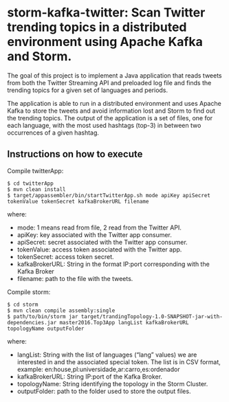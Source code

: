 # storm-kafka-twitter: Scan Twitter trending topics in a distributed environment using Apache Kafka and Storm.

The goal of this project is to implement a Java application that reads tweets from both the Twitter Streaming API and preloaded log file and finds the trending topics for a given set of languages and periods. 

The application is able to run in a distributed environment and uses Apache Kafka to store the tweets and avoid information lost and Storm to find out the trending topics. The output of the application is a set of files, one for each language, with the most used hashtags (top-3) in between two occurrences of a given hashtag.

Instructions on how to execute
----------- 
Compile twitterApp:

````
$ cd twitterApp
$ mvn clean install
$ target/appassembler/bin/startTwitterApp.sh mode apiKey apiSecret tokenValue tokenSecret kafkaBrokerURL filename
````

where:

* mode: 1 means read from file, 2 read from the Twitter API.
* apiKey: key associated with the Twitter app consumer.
* apiSecret: secret associated with the Twitter app consumer.
* tokenValue: access token associated with the Twitter app.
* tokenSecret: access token secret.
* kafkaBrokerURL: String in the format IP:port corresponding with the Kafka Broker
* filename: path to the file with the tweets.

Compile storm:

````
$ cd storm
$ mvn clean compile assembly:single
$ path/to/bin/storm jar target/trandingTopology-1.0-SNAPSHOT-jar-with-dependencies.jar master2016.Top3App langList kafkaBrokerURL topologyName outputFolder
````

where:

* langList: String with the list of languages (“lang” values) we are interested in and the associated special token. The list is in CSV format,
example: en:house,pl:universidade,ar:carro,es:ordenador
* kafkaBrokerURL: String IP:port of the Kafka Broker.
* topologyName: String identifying the topology in the Storm Cluster.
* outputFolder: path to the folder used to store the output files.